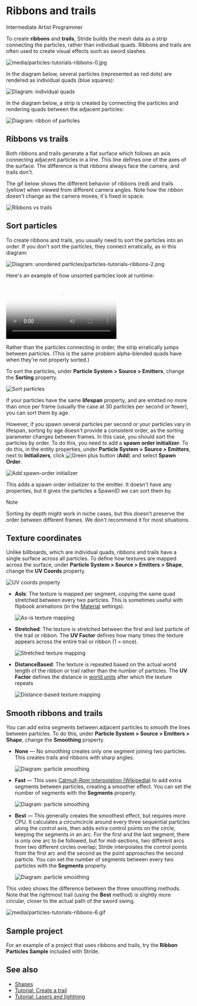 # Ribbons and trails

<span class="badge text-bg-primary">Intermediate</span>
<span class="badge text-bg-success">Artist</span>
<span class="badge text-bg-success">Programmer</span>

To create **ribbons** and **trails**, Stride builds the mesh data as a strip connecting the particles, rather than individual quads. Ribbons and trails are often used to create visual effects such as sword slashes.

![media/particles-tutorials-ribbons-0.jpg](media/ribbons-and-trails.jpg)

In the diagram below, several particles (represented as red dots) are rendered as individual quads (blue squares):

![Diagram: individual quads](media/particles-diagram-quads.png)

In the diagram below, a strip is created by connecting the particles and rendering quads between the adjacent particles:

![Diagram: ribbon of particles](media/particles-diagram-strip.png)

## Ribbons vs trails

Both ribbons and trails generate a flat surface which follows an axis connecting adjacent particles in a line. This line defines one of the axes of the surface. The difference is that ribbons always face the camera, and trails don't.

The gif below shows the different behavior of ribbons (red) and trails (yellow) when viewed from different camera angles. Note how the ribbon doesn't change as the camera moves; it's fixed in space.

![Ribbons vs trails](media/ribbons-vs-trails.gif)

## Sort particles

To create ribbons and trails, you usually need to sort the particles into an order. If you don't sort the particles, they connect erratically, as in this diagram:

![Diagram: unordered particles/particles-tutorials-ribbons-2.png](media/particles-diagram-unordered.png)

Here's an example of how unsorted particles look at runtime:

<p>
<video autoplay loop class="responsive-video" poster="tutorials/media/sword-slash-2.jpg">
   <source src="tutorials/media/sword-slash-2.mp4" type="video/mp4">
</video>
</p>

Rather than the particles connecting in order, the strip erratically jumps between particles. (This is the same problem alpha-blended quads have when they're not properly sorted.)

To sort the particles, under **Particle System > Source > Emitters**, change the **Sorting** property.

![Sort particles](tutorials/media/sort-by-order.png)

If your particles have the same **lifespan** property, and are emitted no more than once per frame (usually the case at 30 particles per second or fewer), you can sort them by age. 

However, if you spawn several particles per second or your particles vary in lifespan, sorting by age doesn't provide a consistent order, as the sorting parameter changes between frames. In this case, you should sort the particles by order. To do this, you need to add a **spawn order initializer**. To do this, in the entity properties, under **Particle System > Source > Emitters**, next to **Initializers**, click ![Green plus button](~/manual/game-studio/media/green-plus-icon.png) (**Add**) and select **Spawn Order**.

![Add spawn-order initializer](tutorials/media/add-spawn-order-initializer.png)

This adds a spawn order initializer to the emitter. It doesn't have any properties, but it gives the particles a SpawnID we can sort them by.

>[!Note]
>Sorting by depth might work in niche cases, but this doesn't preserve the order between different frames. We don't recommend it for most situations.

## Texture coordinates

Unlike billboards, which are individual quads, ribbons and trails have a single surface across all particles. To define how textures are mapped across the surface, under **Particle System > Source > Emitters > Shape**, change the **UV Coords** property.

![UV coords property](media/uv-coords.png)

 * **AsIs**: The texture is mapped per segment, copying the same quad stretched between every two particles. This is sometimes useful with flipbook animations (in the [Material](materials.md) settings).

    ![As-is texture mapping](media/particles-diagram-asis.png)
 
 * **Stretched**: The texture is stretched between the first and last particle of the trail or ribbon. The **UV Factor** defines how many times the texture appears across the entire trail or ribbon (1 = once).

     ![Stretched texture mapping](media/particles-diagram-stretched.png)

 * **DistanceBased**: The texture is repeated based on the actual world length of the ribbon or trail rather than the number of particles. The **UV Factor** defines the distance in [world units](../game-studio/world-units.md) after which the texture repeats

     ![Distance-based texture mapping](media/particles-diagram-distancebased.png)

## Smooth ribbons and trails

You can add extra segments between adjacent particles to smooth the lines between particles. To do this, under **Particle System > Source > Emitters > Shape**, change the **Smoothing** property.

 * **None** — No smoothing creates only one segment joining two particles. This creates trails and ribbons with sharp angles.

    ![Diagram: particle smoothing](media/diagram-smoothing-none.png)
 
 * **Fast** — This uses [Catmull-Rom interpolation (Wikipedia)](https://en.wikipedia.org/wiki/Centripetal_Catmull%E2%80%93Rom_spline) to add extra segments between particles, creating a smoother effect. You can set the number of segments with the **Segments** property.

     ![Diagram: particle smoothing](media/diagram-smoothing-fast.png)
 
 * **Best** — This generally creates the smoothest effect, but requires more CPU. It calculates a circumcircle around every three sequential particles along the control axis, then adds extra control points on the circle, keeping the segments in an arc. For the first and the last segment, there is only one arc to be followed, but for mid-sections, two different arcs from two different circles overlap; Stride interpolates the control points from the first arc and the second as the point approaches the second particle. You can set the number of segments between every two particles with the **Segments** property.

    ![Diagram: particle smoothing](media/diagram-smoothing-best.png)

This video shows the difference between the three smoothing methods. Note that the rightmost trail (using the **Best** method) is slightly more circular, closer to the actual path of the sword swing.

![media/particles-tutorials-ribbons-6.gif](media/smoothing-comparison.gif)

## Sample project

For an example of a project that uses ribbons and trails, try the **Ribbon Particles Sample** included with Stride.

## See also

* [Shapes](shapes.md)
* [Tutorial: Create a trail](tutorials/create-a-trail.md)
* [Tutorial: Lasers and lightning](tutorials/lasers-and-lightning.md)